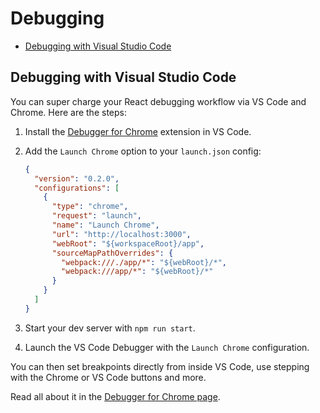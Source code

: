 # Debugging

- [Debugging with Visual Studio Code](#debugging-with-visual-studio-code)

## Debugging with Visual Studio Code

You can super charge your React debugging workflow via VS Code and Chrome. Here are the steps:

1. Install the [Debugger for Chrome](https://marketplace.visualstudio.com/items?itemName=msjsdiag.debugger-for-chrome) extension in VS Code.
2. Add the `Launch Chrome` option to your `launch.json` config:

    ```json
    {
      "version": "0.2.0",
      "configurations": [
        {
          "type": "chrome",
          "request": "launch",
          "name": "Launch Chrome",
          "url": "http://localhost:3000",
          "webRoot": "${workspaceRoot}/app",
          "sourceMapPathOverrides": {
            "webpack:///./app/*": "${webRoot}/*",
            "webpack:///app/*": "${webRoot}/*"
          }
        }
      ]
    }
    ```

3. Start your dev server with `npm run start`.
4. Launch the VS Code Debugger with the `Launch Chrome` configuration.

You can then set breakpoints directly from inside VS Code, use stepping with the Chrome or VS Code buttons and more.

Read all about it in the [Debugger for Chrome page](https://marketplace.visualstudio.com/items?itemName=msjsdiag.debugger-for-chrome).
